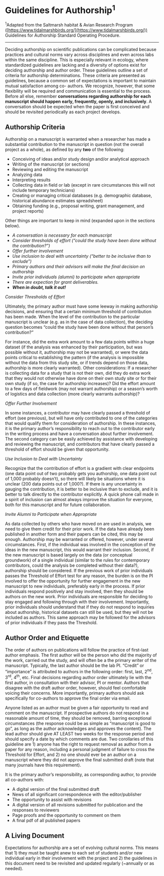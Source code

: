 # Guidelines for Authorship<sup>1</sup>

<sup>1</sup>Adapted from the Saltmarsh habitat & Avian Research Program ([https://www.tidalmarshbirds.org/](https://www.tidalmarshbirds.org/)) Guidelines for Authorship Standard Operating Procedure.

***

Deciding authorship on scientific publications can be complicated because practices and cultural norms vary across disciplines and even across labs within the same discipline. This is especially relevant in ecology, where standardized guidelines are lacking and a diversity of options exist for deciding authorship and author order. These guidelines outline a set of criteria for authorship determinations. These criteria are presented as guidelines, because a common set of expectations is important to maintain mutual satisfaction among co- authors. We recognize, however, that some flexibility will be required and communication is essential to the process.  Before all else, remember __conversations regarding authorship for each manuscript should happen early, frequently, openly, and inclusively__. A conversation should be expected when the paper is first conceived and should be revisited periodically as each project develops.

## **Authorship Criteria**
Authorship on a manuscript is warranted when a researcher has made a substantial contribution to the manuscript in question (not the overall project as a whole), as defined by any __two__ of the following:
   * Conceiving of ideas and/or study design and/or analytical approach
   * Writing of the manuscript (or sections)
   * Reviewing and editing the manuscript
   * Analyzing data
   * Interpreting results
   * Collecting data in field or lab (except in rare circumstances this will not include temporary technicians)
   * Creating or managing critical databases (e.g. demographic database, historical abundance estimates spreadsheet)
   * Obtaining funding (e.g., proposal writing, grant management, and project reports)

Other things are important to keep in mind (expanded upon in the sections below).
* *A conversation is necessary for each manuscript*
* *Consider thresholds of effort (“could the study have been done without the contribution?”)*
* *Offer further involvement*
* *Use inclusion to deal with uncertainty (“better to be inclusive than to exclude”)*
* *Primary authors and their advisors will make the final decision on authorship*
* *Invite prior individuals (alumni) to participate when appropriate*
* *There are expection for grant deliverables.*
* ***When in doubt, talk it out!***
   


*Consider Thresholds of Effort* 

Ultimately, the primary author must have some leeway in making authorship decisions, and ensuring that a certain minimum threshold of contribution has been made. When the level of the contribution to the particular manuscript is unclear (e.g. as in the case of data collection), the deciding question becomes “could the study have been done without that person’s contribution?”

For instance, did the extra work amount to a few data points within a huge dataset (if the analysis was enhanced by their participation, but was possible without it, authorship may not be warranted), or were the data points critical to establishing the pattern (if the analysis is impossible without the data from this study site, or if trends depend on those data, authorship is more clearly warranted).  Other considerations: If a researcher is collecting data for a study that is not their own, did they do extra work that they would not otherwise have done on their own study site or for their own study (if so, the case for authorship increases)? Did the effort amount to a few days of fieldwork (may not warrant authorship) or a season’s worth of logistics and data collection (more clearly warrants authorship)?


*Offer Further Involvement*

In some instances, a contributor may have clearly passed a threshold of effort (see previous), but will have only contributed to one of the categories that would qualify them for consideration of authorship. In these instances, it is the primary author’s responsibility to reach out to the contributor early in the writing process and have a conversation about further involvement. The second category can be easily achieved by assistance with developing and reviewing the manuscript, and contributors that have clearly passed a threshold of effort should be given that opportunity.


*Use Inclusion to Deal with Uncertainty*

Recognize that the contribution of effort is a gradient with clear endpoints (one data point out of two probably gets you authorship, one data point out of 1,000 probably doesn’t), so there will likely be situations where it is unclear (200 data points out of 1,000?). If there is any uncertainty in gauging the contribution, it is better to be inclusive than to exclude, and it is better to talk directly to the contributor explicitly. A quick phone call made in a spirit of inclusion can almost always improve the situation for everyone, both for this manuscript and for future collaboration.


*Invite Alumni to Participate when Appropriate*

As data collected by others who have moved on are used in analysis, we need to give them credit for their prior work.  If the data have already been published in another form and their papers can be cited, this may be enough. Authorship may be warranted or offered, however, under several circumstances.  First, if the individual was involved in the conception of the ideas in the new manuscript, this would warrant their inclusion. Second, if the new manuscript is based largely on the data (or conceptual groundwork) of a single individual (similar to the rules for contemporary contributors, could the analysis be completed without their data?), authorship should be considered. If the previous work of prior individuals passes the Threshold of Effort test for any reason, the burden is on the PI involved to offer the opportunity for further engagement in the new manuscript to new individuals, preferably early in the process. If prior individuals respond positively and stay involved, then they should be authors on the new work. Prior individuals are responsible for deciding to stay engaged and following through with their involvement. Importantly, prior individuals should understand that if they do not respond to inquiries about authorship, historical datasets can still be used, but they will not be included as authors. This same approach may be followed for the advisors of prior individuals if they pass the Threshold.

## **Author Order and Etiquette**
The order of authors on publications will follow the practice of first-last author emphasis. The first author will be the person who did the majority of the work, carried out the study, and will often be a the primary writer of the manuscript. Typically, the last author should be the lab PI.  “Credit” or “importance” is attributed to authors in the following order:  first, last, 2<sup>nd</sup>, 3<sup>rd</sup>, 4<sup>th</sup>, etc.  Final decisions regarding author order ultimately lie with the first author, in consultation with their advisor, PI or mentor. Authors that disagree with the draft author order, however, should feel comfortable voicing their concerns. More importantly, primary authors should ask specifically for co-authors to approve the final order via email.

Anyone listed as an author must be given a fair opportunity to read and comment on the manuscript.  If prospective authors do not respond in a reasonable amount of time, they should be removed, barring exceptional circumstances (the response could be as simple as “manuscript is good to go”, as long as the author acknowledges and approves the content). The lead author should give AT LEAST two weeks for the response period and should specify a date by which comments are due. Two corollaries of this guideline are 1) anyone has the right to request removal as author from a paper for any reason, including a personal judgment of failure to cross the Threshold for Effort, and 2) no one should ever be an author on a manuscript where they did not approve the final submitted draft (note that many journals have this requirement).

It is the primary author’s responsibility, as corresponding author, to provide all co-authors with:
*	A digital version of the final submitted draft
*	News of all significant correspondence with the editor/publisher
*	The opportunity to assist with revisions
*	A digital version of all revisions submitted for publication and the responses to reviewers
*	Page proofs and the opportunity to comment on them
*	A final pdf of all published papers

##	**A Living Document**
Expectations for authorship are a set of evolving cultural norms. This means that 1) they must be taught anew to each set of students and/or new individual early in their involvement with the project and 2) the guidelines in this document need to be revisited and updated regularly (~annually or as needed).

